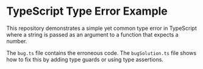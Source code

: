 # TypeScript Type Error Example

This repository demonstrates a simple yet common type error in TypeScript where a string is passed as an argument to a function that expects a number.

The `bug.ts` file contains the erroneous code. The `bugSolution.ts` file shows how to fix this by adding type guards or using type assertions.